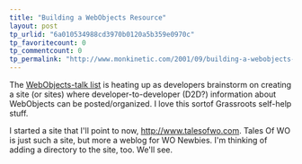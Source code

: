 ```yaml
---
title: "Building a WebObjects Resource"
layout: post
tp_urlid: "6a010534988cd3970b0120a5b359e0970c"
tp_favoritecount: 0
tp_commentcount: 0
tp_permalink: "http://www.monkinetic.com/2001/09/building-a-webobjects-resource.html"
---
```

The <a href="http://www.omnigroup.com/mailman/archive/webobjects-talk/">WebObjects-talk list</a> is heating up as developers brainstorm on creating a site (or sites) where developer-to-developer (D2D?) information about WebObjects can be posted/organized. I love this sortof Grassroots self-help stuff.

I started a site that I&#39;ll point to now, http://www.talesofwo.com. Tales Of WO is just such a site, but more a weblog for WO Newbies. I&#39;m thinking of adding a directory to the site, too. We&#39;ll see.
